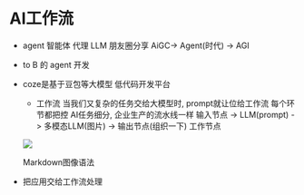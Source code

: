 # AI工作流
 - agent 智能体 代理  LLM
    朋友圈分享
    AiGC-> Agent(时代) -> AGI
 - to B 的 agent 开发

 - coze是基于豆包等大模型  低代码开发平台
    - 工作流
    当我们又复杂的任务交给大模型时, prompt就让位给工作流
    每个环节都把控
    AI任务细分,  企业生产的流水线一样
    输入节点 -> LLM(prompt) -> 多模态LLM(图片) -> 输出节点(组织一下)
    工作节点  

    ![](https://p9-xtjj-sign.byteimg.com/tos-cn-i-73owjymdk6/8a921790bbbc4365813f39914eaeb848~tplv-73owjymdk6-jj-mark-v1:0:0:0:0:5o6Y6YeR5oqA5pyv56S-5Yy6IEAg6Ziz54Gr6ZSF:q75.awebp?rk3s=f64ab15b&x-expires=1733229010&x-signature=Fnp6WSeVmR9BQwKgvfcWjOtuSn4%3D)

    Markdown图像语法

- 把应用交给工作流处理